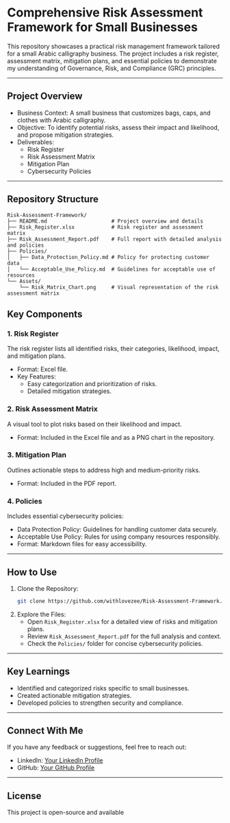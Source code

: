 

# Comprehensive Risk Assessment Framework for Small Businesses

This repository showcases a practical risk management framework tailored for a small Arabic calligraphy business. The project includes a risk register, assessment matrix, mitigation plans, and essential policies to demonstrate my understanding of Governance, Risk, and Compliance (GRC) principles.

---

## Project Overview
- Business Context: A small business that customizes bags, caps, and clothes with Arabic calligraphy.
- Objective: To identify potential risks, assess their impact and likelihood, and propose mitigation strategies.
- Deliverables:
  - Risk Register
  - Risk Assessment Matrix
  - Mitigation Plan
  - Cybersecurity Policies

---

## Repository Structure
```
Risk-Assessment-Framework/
├── README.md                     # Project overview and details
├── Risk_Register.xlsx            # Risk register and assessment matrix
├── Risk_Assessment_Report.pdf    # Full report with detailed analysis and policies
├── Policies/
│   ├── Data_Protection_Policy.md # Policy for protecting customer data
│   └── Acceptable_Use_Policy.md  # Guidelines for acceptable use of resources
└── Assets/
    └── Risk_Matrix_Chart.png     # Visual representation of the risk assessment matrix
```



## Key Components

### 1. Risk Register
The risk register lists all identified risks, their categories, likelihood, impact, and mitigation plans. 
- Format: Excel file.
- Key Features:
  - Easy categorization and prioritization of risks.
  - Detailed mitigation strategies.

### 2. Risk Assessment Matrix
A visual tool to plot risks based on their likelihood and impact.
- Format: Included in the Excel file and as a PNG chart in the repository.

### 3. Mitigation Plan
Outlines actionable steps to address high and medium-priority risks.
- Format: Included in the PDF report.

### 4. Policies
Includes essential cybersecurity policies:
- Data Protection Policy: Guidelines for handling customer data securely.
- Acceptable Use Policy: Rules for using company resources responsibly.
- Format: Markdown files for easy accessibility.

---

## How to Use
1. Clone the Repository:
   ```bash
   git clone https://github.com/withlovezee/Risk-Assessment-Framework.git
   ```
2. Explore the Files:
   - Open `Risk_Register.xlsx` for a detailed view of risks and mitigation plans.
   - Review `Risk_Assessment_Report.pdf` for the full analysis and context.
   - Check the `Policies/` folder for concise cybersecurity policies.

---

## Key Learnings
- Identified and categorized risks specific to small businesses.
- Created actionable mitigation strategies.
- Developed policies to strengthen security and compliance.

---

## Connect With Me
If you have any feedback or suggestions, feel free to reach out:
- LinkedIn: [Your LinkedIn Profile]([https://www.linkedin.com/in/zaynab-musa-194369283/)
- GitHub: [Your GitHub Profile](https://github.com/withlovezee)

---

## License
This project is open-source and available


